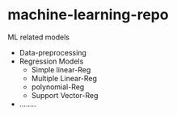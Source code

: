# machine-learning-repo
ML related models
<ul>
  <li>Data-preprocessing</li>
  <li>Regression Models
    <ul>
      <li>Simple linear-Reg</li>
      <li>Multiple Linear-Reg</li>
      <li>polynomial-Reg</li>
      <li>Support Vector-Reg</li>
    </ul>
  </li>
  <li>........</li>
</ul>
